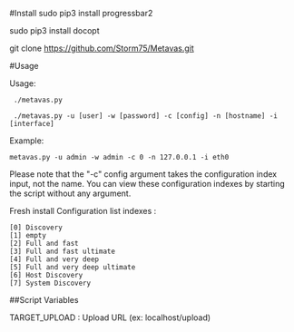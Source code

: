 #Install
sudo pip3 install progressbar2

sudo pip3 install docopt

git clone https://github.com/Storm75/Metavas.git

#Usage

Usage:

     ./metavas.py

     ./metavas.py -u [user] -w [password] -c [config] -n [hostname] -i [interface]

Example:

    metavas.py -u admin -w admin -c 0 -n 127.0.0.1 -i eth0




Please note that the "-c" config argument takes the configuration index input, not the name.
You can view these configuration indexes by starting the script without any argument.

Fresh install Configuration list indexes :

    [0] Discovery
    [1] empty
    [2] Full and fast
    [3] Full and fast ultimate
    [4] Full and very deep
    [5] Full and very deep ultimate
    [6] Host Discovery
    [7] System Discovery


##Script Variables

TARGET_UPLOAD            : Upload URL (ex: localhost/upload)

